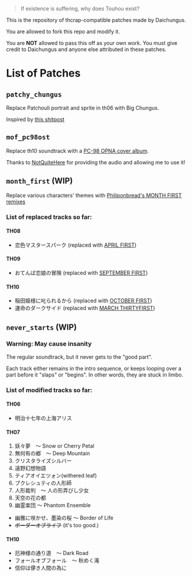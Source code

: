 > If existence is suffering, why does Touhou exist?

This is the repository of thcrap-compatible patches made by Daichungus.

You are allowed to fork this repo and modify it. 

You are **NOT** allowed to pass this off as your own work. You must give credit to Daichungus and anyone else attributed in these patches.
# List of Patches
## `patchy_chungus`
Replace Patchouli portrait and sprite in th06 with Big Chungus.

Inspired by [this shitpost](https://www.youtube.com/watch?v=4OLzAU0Hx2Y)
## `mof_pc98ost`
Replace th10 soundtrack with a [PC-98 OPNA cover album](https://www.youtube.com/watch?v=YkWKccjLMmM).

Thanks to [NotQuiteHere](https://www.youtube.com/@NotQuiteHere) for providing the audio and allowing me to use it!
## `month_first` (WIP)
Replace various characters' themes with [Philiponbread's MONTH FIRST remixes](https://www.youtube.com/playlist?list=PL0898CD588F387B3B)
### List of replaced tracks so far:
#### TH08
- 恋色マスタースパーク (replaced with [APRIL FIRST](https://www.youtube.com/watch?v=OqjEipldpFc))
#### TH09
- おてんば恋娘の冒険 (replaced with [SEPTEMBER FIRST](https://www.youtube.com/watch?v=DUogXC_Ec40))
#### TH10
- 稲田姫様に叱られるから (replaced with [OCTOBER FIRST](https://www.youtube.com/watch?v=J8f7oKeMstQ))
- 運命のダークサイド (replaced with [MARCH THIRTYFIRST](https://www.youtube.com/watch?v=nLck4R3BcyM))
## `never_starts` (WIP)
### Warning: May cause insanity

The regular soundtrack, but it never gets to the "good part".

Each track either remains in the intro sequence, or keeps looping over a part before it "slaps" or "begins".
In other words, they are stuck in limbo.
### List of modified tracks so far:
#### TH06
- 明治十七年の上海アリス
#### TH07
1. 妖々夢　～ Snow or Cherry Petal
2. 無何有の郷　～ Deep Mountain
3. クリスタライズシルバー
4. 遠野幻想物語
5. ティアオイエツォン(withered leaf)
6. ブクレシュティの人形師
7. 人形裁判　～ 人の形弄びし少女
8. 天空の花の都
9. 幽霊楽団 ～ Phantom Ensemble
- 幽雅に咲かせ、墨染の桜 ～ Border of Life
- ~~ボーダーオブライフ~~ (it's too good.)
#### TH10
- 厄神様の通り道　～ Dark Road
- フォールオブフォール　～ 秋めく滝
- 信仰は儚き人間の為に

